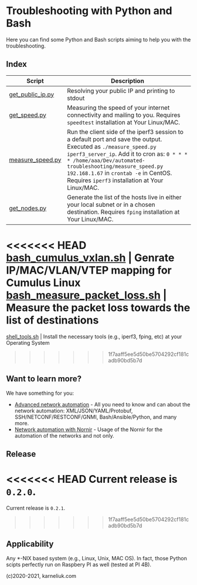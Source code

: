 # Troubleshooting with Python and Bash
Here you can find some Python and Bash scripts aiming to help you with the troubleshooting.

## Index
Script | Description
--- | --- 
 [get_public_ip.py](https://github.com/akarneliuk/automated-troubleshooting/blob/main/get_public_ip.py) | Resolving your public IP and printing to stdout
 [get_speed.py](https://github.com/akarneliuk/automated-troubleshooting/blob/main/get_speed.py) | Measuring the speed of your internet connectivity and mailing to you. Requires `speedtest` installation at Your Linux/MAC.
 [measure_speed.py](https://github.com/akarneliuk/automated-troubleshooting/blob/main/measure_speed.py) | Run the client side of the iperf3 session to a default port and save the output. Executed as `./measure_speed.py iperf3_server_ip`. Add it to cron as: `0 * * * * /home/aaa/Dev/automated-troubleshooting/measure_speed.py 192.168.1.67` in `crontab -e` in CentOS. Requires `iperf3` installation at Your Linux/MAC.
 [get_nodes.py](https://github.com/akarneliuk/automated-troubleshooting/blob/main/get_nodes.py) | Generate the list of the hosts live in either your local subnet or in a chosen destination. Requires `fping` installation at Your Linux/MAC.
<<<<<<< HEAD
 [bash_cumulus_vxlan.sh](https://github.com/akarneliuk/automated-troubleshooting/blob/main/bash_cumulus_vxlan.sh) | Genrate IP/MAC/VLAN/VTEP mapping for Cumulus Linux
 [bash_measure_packet_loss.sh](https://github.com/akarneliuk/automated-troubleshooting/blob/main/bash_measure_packet_loss.sh) | Measure the packet loss towards the list of destinations
=======
 [shell_tools.sh](https://github.com/akarneliuk/automated-troubleshooting/blob/main/shell_tools.sh) | Install the necessary tools (e.g., iperf3, fping, etc) at your Operating System
>>>>>>> 1f7aaff5ee5d50be5704292cf181cadb90bd5b7d

## Want to learn more?
We have something for you:
- [Advanced network automation](https://training.karneliuk.com/forms/) - All you need to know and can about the network automation: XML/JSON/YAML/Protobuf, SSH/NETCONF/RESTCONF/GNMI, Bash/Ansible/Python, and many more.
- [Network automation with Nornir](https://training.karneliuk.com/network-automation-with-nornir/) - Usage of the Nornir for the automation of the networks and not only.

## Release 
<<<<<<< HEAD
Current release is `0.2.0`.
=======
Current release is `0.2.1`.
>>>>>>> 1f7aaff5ee5d50be5704292cf181cadb90bd5b7d

## Applicability
Any *-NIX based system (e.g., Linux, Unix, MAC OS). In fact, those Python scipts perfectly run on Raspbery PI as well (tested at PI 4B).

(c)2020-2021, karneliuk.com
